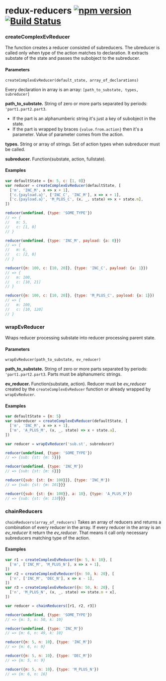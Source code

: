 # redux-reducers [![npm version](https://badge.fury.io/js/%40evoja%2Fredux-reducers.svg)](https://badge.fury.io/js/%40evoja%2Fredux-reducers) [![Build Status](https://travis-ci.org/evoja/redux-reducers.png)](https://travis-ci.org/evoja/redux-reducers)


### createComplexEvReducer
The function creates a reducer consisted of subreducers.
The ubreducer is called only when type of the action matches to declaration.
It extracts substate of the state and passes the subobject to the subreducer.

#### Parameters
`createComplexEvReducer(default_state, array_of_declarations)`

Every declaration in array is an array:
`[path_to_substate, types, subreducer]`

**path_to_substate.** String of zero or more parts separated by periods: `'part1.part2.part3`.

* If the part is an alphanumberic string it's just a key of subobject in the state.
* If the part is wrapped by braces `{value.from.action}` then it's a parameter. Value of parameter comes from the action.

**types.** String or array of strings. Set of action types when subreducer must be called.

**subreducer.** Function(substate, action, fullstate).

#### Examples

```js
var defaultState = {m: 5, c: [1, 0]}
var reducer = createComplexEvReducer(defaultState, [
  ['m', 'INC_M', x => x + 1],
  ['c.{payload.a}', ['INC_C', 'INC_M'], x => x + 1],
  ['c.{payload.a}', 'M_PLUS_C', (x, _, state) => x + state.m],
])

reducer(undefined, {type: 'SOME_TYPE'})
// => {
//   m: 5,
//   c: [1, 0]
// }

reducer(undefined, {type: 'INC_M', payload: {a: 0}})
// => {
//   m: 6,
//   c: [2, 0]
// }

reducer({m: 100, c: [10, 20]}, {type: 'INC_C', payload: {a: 1}})
// => {
//   m: 100,
//   c: [10, 21]
// }

reducer({m: 100, c: [10, 20]}, {type: 'M_PLUS_C', payload: {a: 1}})
// => {
//   m: 100,
//   c: [10, 120]
// }
```


### wrapEvReducer
Wraps reducer processing substate into reducer processing parent state.

#### Parameters
`wrapEvReducer(path_to_substate, ev_reducer)`

**path_to_substate.** String of zero or more parts separated by periods: `'part1.part2.part3`. Parts must be alphanumeric strings.

**ev_reducer.** Function(substate, action). Reducer must be _ev_reducer_ created by the `createComplexEvReducer` function or already wrapped by `wrapEvReducer`.


#### Examples

```js
var defaultState = {m: 5}
var subreducer = createComplexEvReducer(defaultState, [
  ['m', 'INC_M', x => x + 1],
  ['m', 'A_PLUS_M', (x, _, state) => x + state.a],
])

var reducer = wrapEvReducer('sub.st', subreducer)

reducer(undefined, {type: 'SOME_TYPE'})
// => {sub: {st: {m: 5}}}

reducer(undefined, {type: 'INC_M'})
// => {sub: {st: {m: 6}}}

reducer({sub: {st: {m: 100}}}, {type: 'INC_M'})
// => {sub: {st: {m: 101}}}

reducer({sub: {st: {m: 100}}, a: 10}, {type: 'A_PLUS_M'})
// => {sub: {st: {m: 110}}}
```


### chainReducers
`chainReducers(array_of_reducers)`
Takes an array of reducers and returns a combination of every reducer in the array. If every reducer in the array is an _ev_reducer_ it return the _ev_reducer_.
That means it call only necessary subreducers matching type of the action.

#### Examples

```js
var r1 = createComplexEvReducer({m: 5, k: 10}, [
  ['m', ['INC_M', 'M_PLUS_N'], x => x + 1],
])
var r2 = createComplexEvReducer({n: 50, k: 20}, [
  ['n', ['INC_M', 'DEC_N'], x => x - 1],
])
var r3 = createComplexEvReducer({n: 50, k: 20}, [
  ['n', 'M_PLUS_N', (x, _, state) => state.m + x],
])

var reducer = chainReducers([r1, r2, r3])

reducer(undefined, {type: 'SOME_TYPE'})
// => {m: 5, n: 50, k: 10}

reducer(undefined, {type: 'INC_M'})
// => {m: 6, n: 49, k: 10}

reducer({m: 5, n: 10}, {type: 'INC_M'})
// => {m: 6, n: 9}

reducer({m: 5, n: 10}, {type: 'DEC_M'})
// => {m: 5, n: 9}

reducer({m: 5, n: 10}, {type: 'M_PLUS_N'})
// => {m: 6, n: 16}
```

